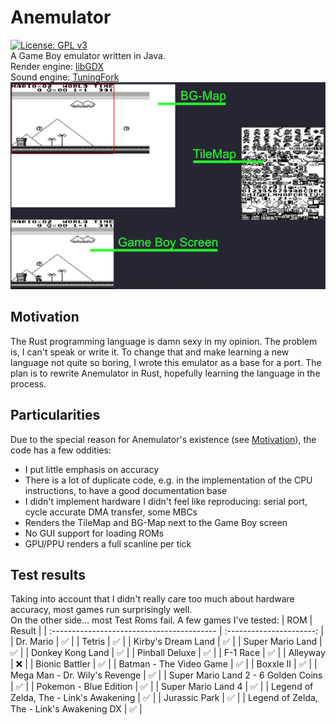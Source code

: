 # Anemulator
[![License: GPL v3](https://img.shields.io/badge/License-GPLv3-blue.svg)](https://www.gnu.org/licenses/gpl-3.0)  
A Game Boy emulator written in Java.  
Render engine: [libGDX](https://github.com/libgdx/libgdx)  
Sound engine: [TuningFork](https://github.com/Hangman/TuningFork)  
![Screenshot](https://github.com/Hangman/Anemulator/blob/master/assets/mario.png)

## Motivation
The Rust programming language is damn sexy in my opinion. The problem is, I can't speak or write it. To change that and make learning a new language not quite so boring, I wrote this emulator as a base for a port. The plan is to rewrite Anemulator in Rust, hopefully learning the language in the process.

## Particularities
Due to the special reason for Anemulator's existence (see [Motivation](https://github.com/Hangman/Anemulator#motivation)), the code has a few oddities:
* I put little emphasis on accuracy
* There is a lot of duplicate code, e.g. in the implementation of the CPU instructions, to have a good documentation base
* I didn't implement hardware I didn't feel like reproducing: serial port, cycle accurate DMA transfer, some MBCs
* Renders the TileMap and BG-Map next to the Game Boy screen
* No GUI support for loading ROMs
* GPU/PPU renders a full scanline per tick

## Test results
Taking into account that I didn't really care too much about hardware accuracy, most games run surprisingly well.  
On the other side... most Test Roms fail.
A few games I've tested:
| ROM                                        |   Result                 |
| :----------------------------------------- | :----------------------: |
| Dr. Mario                                  | :white_check_mark:       |
| Tetris                                     | :white_check_mark:       |
| Kirby's Dream Land                         | :white_check_mark:       |
| Super Mario Land                           | :white_check_mark:       |
| Donkey Kong Land                           | :white_check_mark:       |
| Pinball Deluxe                             | :white_check_mark:       |
| F-1 Race                                   | :white_check_mark:       |
| Alleyway                                   | :x:                      |
| Bionic Battler                             | :white_check_mark:       |
| Batman - The Video Game                    | :white_check_mark:       |
| Boxxle II                                  | :white_check_mark:       |
| Mega Man - Dr. Wily's Revenge              | :white_check_mark:       |
| Super Mario Land 2 - 6 Golden Coins        | :white_check_mark:       |
| Pokemon - Blue Edition                     | :white_check_mark:       |
| Super Mario Land 4                         | :white_check_mark:       |
| Legend of Zelda, The - Link's Awakening    | :white_check_mark:       |
| Jurassic Park                              | :white_check_mark:       |
| Legend of Zelda, The - Link's Awakening DX | :white_check_mark:       |

